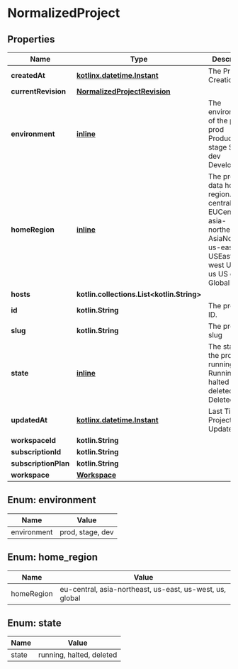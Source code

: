 
# NormalizedProject

## Properties
| Name | Type | Description | Notes |
| ------------ | ------------- | ------------- | ------------- |
| **createdAt** | [**kotlinx.datetime.Instant**](kotlinx.datetime.Instant.md) | The Project&#39;s Creation Date |  [readonly] |
| **currentRevision** | [**NormalizedProjectRevision**](NormalizedProjectRevision.md) |  |  |
| **environment** | [**inline**](#Environment) | The environment of the project. prod Production stage Staging dev Development |  |
| **homeRegion** | [**inline**](#HomeRegion) | The project&#39;s data home region. eu-central EUCentral asia-northeast AsiaNorthEast us-east USEast us-west USWest us US global Global |  [readonly] |
| **hosts** | **kotlin.collections.List&lt;kotlin.String&gt;** |  |  |
| **id** | **kotlin.String** | The project&#39;s ID. |  [readonly] |
| **slug** | **kotlin.String** | The project&#39;s slug |  [readonly] |
| **state** | [**inline**](#State) | The state of the project. running Running halted Halted deleted Deleted |  [readonly] |
| **updatedAt** | [**kotlinx.datetime.Instant**](kotlinx.datetime.Instant.md) | Last Time Project was Updated |  [readonly] |
| **workspaceId** | **kotlin.String** |  |  |
| **subscriptionId** | **kotlin.String** |  |  [optional] |
| **subscriptionPlan** | **kotlin.String** |  |  [optional] |
| **workspace** | [**Workspace**](Workspace.md) |  |  [optional] |


<a id="Environment"></a>
## Enum: environment
| Name | Value |
| ---- | ----- |
| environment | prod, stage, dev |


<a id="HomeRegion"></a>
## Enum: home_region
| Name | Value |
| ---- | ----- |
| homeRegion | eu-central, asia-northeast, us-east, us-west, us, global |


<a id="State"></a>
## Enum: state
| Name | Value |
| ---- | ----- |
| state | running, halted, deleted |



